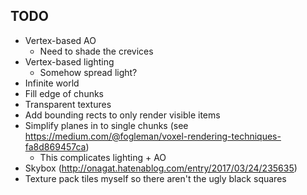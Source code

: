 ## TODO
* Vertex-based AO
    * Need to shade the crevices
* Vertex-based lighting
    * Somehow spread light?
* Infinite world
* Fill edge of chunks
* Transparent textures
* Add bounding rects to only render visible items
* Simplify planes in to single chunks (see https://medium.com/@fogleman/voxel-rendering-techniques-fa8d869457ca)
    * This complicates lighting + AO
* Skybox (http://onagat.hatenablog.com/entry/2017/03/24/235635)
* Texture pack tiles myself so there aren't the ugly black squares
